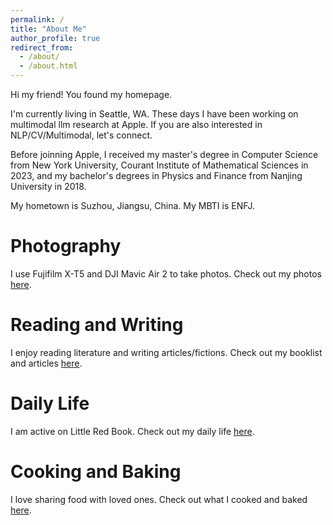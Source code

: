 ```yaml
---
permalink: /
title: "About Me"
author_profile: true
redirect_from: 
  - /about/
  - /about.html
---
```


Hi my friend! You found my homepage.

I'm currently living in Seattle, WA. These days I have been working on multimodal llm research at Apple. If you are also interested in NLP/CV/Multimodal, let's connect.

Before joinning Apple, I received my master's degree in Computer Science from New York University, Courant Institute of Mathematical Sciences in 2023, and my bachelor's degrees in Physics and Finance from Nanjing University in 2018.

My hometown is Suzhou, Jiangsu, China. My MBTI is ENFJ.


Photography
======
I use Fujifilm X-T5 and DJI Mavic Air 2 to take photos. Check out my photos [here](https://www.instagram.com/yusu.photography?igshid=MmIzYWVlNDQ5Yg%3D%3D).

Reading and Writing
======
I enjoy reading literature and writing articles/fictions. Check out my booklist and articles [here](https://www.douban.com/people/175474535/?_i=9314726DuUjTuu).

Daily Life
======
I am active on Little Red Book. Check out my daily life [here](https://www.xiaohongshu.com/user/profile/5659625b03eb840671550451).

Cooking and Baking
======
I love sharing food with loved ones. Check out what I cooked and baked [here](https://m.xiachufang.com/cook/125422777/).
